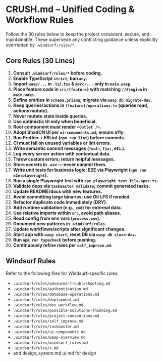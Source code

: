 # CRUSH.md – Unified Coding & Workflow Rules

Follow the 30 rules below to keep the project consistent, secure, and maintainable. These supersede any conflicting guidance unless explicitly overridden by `.windsurf/rules/*`.

## Core Rules (30 Lines)

1. **Consult `.windsurf/rules/*` before coding.**
2. **Enable TypeScript `strict`; ban `any`.**
3. **Import `wasp/...` in `.ts`/`.tsx` & `@src/...` only in `main.wasp`.**
4. **Place feature code in `src/{feature}` with matching `//#region` in `main.wasp`.**
5. **Define entities in `schema.prisma`; migrate via `wasp db migrate-dev`.**
6. **Keep queries/actions in `{feature}/operations.ts` (queries read, actions mutate).**
7. **Never mutate state inside queries.**
8. **Use optimistic UI only when beneficial.**
9. **Root component must render `<Outlet />`.**
10. **Adopt ShadCN UI per `ui-components.md`; ensure a11y.**
11. **Run Prettier + ESLint (`npm run lint`) before commits.**
12. **CI must fail on unused variables or lint errors.**
13. **Write semantic commit messages (`feat:`, `fix:`, etc.).**
14. **Log every server action with contextual data.**
15. **Throw custom errors; return helpful messages.**
16. **Store secrets in `.env` — never commit them.**
17. **Write unit tests for business logic; E2E via Playwright (`npm run e2e:playwright`).**
18. **Run a single Playwright test with `npx playwright test file.spec.ts`.**
19. **Validate deps via `taskmaster validate`; commit generated tasks.**
20. **Update README/docs with new features.**
21. **Avoid committing large binaries; use Git LFS if needed.**
22. **Refactor duplicate code immediately (DRY).**
23. **Add runtime validation (e.g., `zod`) for external data.**
24. **Use relative imports within `src`, avoid path aliases.**
25. **Read config from env vars (`process.env`).**
26. **Document new patterns in `.windsurf/rules`.**
27. **Update workflows/scripts after significant changes.**
28. **Start app with `wasp start`; reset DB via `wasp db clean-dev`.**
29. **Run `npm run typecheck` before pushing.**
30. **Continuously refine rules per `self_improve.md`.**



## Windsurf Rules

Refer to the following files for Windsurf-specific rules:
- `.windsurf/rules/advanced-troubleshooting.md`
- `.windsurf/rules/authentication.md`
- `.windsurf/rules/database-operations.md`
- `.windsurf/rules/deployment.md`
- `.windsurf/rules/dev_workflow.md`
- `.windsurf/rules/possible-solutions-thinking.md`
- `.windsurf/rules/project-conventions.md`
- `.windsurf/rules/self_improve.md`
- `.windsurf/rules/taskmaster.md`
- `.windsurf/rules/ui-components.md`
- `.windsurf/rules/wasp-overview.md`
- `.windsurf/rules/windsurf_rules.md`
- `.windsurf/rules/x.md`
- and design_system.md
ui.md for design
